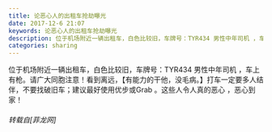 ```yaml
---
title: 论恶心人的出租车抢劫曝光
date: 2017-12-6 21:07
keywords: 论恶心人的出租车抢劫曝光
description: 位于机场附近一辆出租车，白色比较旧，车牌号：TYR434 男性中年司机 ，车上有枪。请广大同胞注意！看到离远，【有能力的干他，没毛病。】打车一定要多人结伴，不要找破旧车；建议最好使用优步或Grab 。这些人令人真的恶心 ，恶心到家！
categories: sharing
---
```

<td class="t_f" id="postmessage_1018069">

位于机场附近一辆出租车，白色比较旧，车牌号：TYR434 男性中年司机 ，车上有枪。请广大同胞注意！看到离远，【有能力的干他，没毛病。】打车一定要多人结伴，不要找破旧车；建议最好使用优步或Grab 。这些人令人真的恶心 ，恶心到家！</td>
###### 转载自[菲龙网]